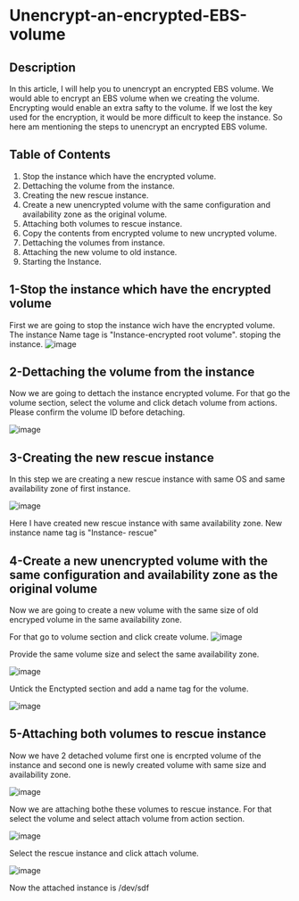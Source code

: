 # Unencrypt-an-encrypted-EBS-volume

## Description

In this article, I will help you to unencrypt an encrypted EBS volume. We would able to encrypt an EBS volume when we creating the volume. Encrypting would enable an extra safty to the volume. If we lost the key used for the encryption, it would be more difficult to keep the instance. So here am mentioning the steps to unencrypt an encrypted EBS volume.

## Table of Contents

1. Stop the instance which have the encrypted volume.
2. Dettaching the volume from the instance.
3. Creating the new rescue instance.
4. Create a new unencrypted volume with the same configuration and availability zone as the original volume.
5. Attaching both volumes to rescue instance.
6. Copy the contents from encrypted volume to new uncrypted volume.
7. Dettaching the volumes from instance.
8. Attaching the new volume to old instance.
9. Starting the Instance.


## 1-Stop the instance which have the encrypted volume

First we are going to stop the instance wich have the encrypted volume. The instance Name tage is "Instance-encrypted root volume". stoping the instance.
![image](https://user-images.githubusercontent.com/100775801/161931244-cac97766-bf35-4dc2-8306-52af69d8276b.png)

## 2-Dettaching the volume from the instance

Now we are going to dettach the instance encrypted volume. For that go the volume section, select the volume and click detach volume from actions.
Please confirm the volume ID before detaching.

![image](https://user-images.githubusercontent.com/100775801/161932089-67207051-876e-4a34-8497-fa78b447c18b.png)

## 3-Creating the new rescue instance

In this step we are creating a new rescue instance with same OS and same availability zone of first instance. 

![image](https://user-images.githubusercontent.com/100775801/161935399-eecf01ac-a899-4b6e-a0a1-02b5a9660746.png)

Here I have created new rescue instance with same availability zone. New instance name tag is "Instance- rescue"

## 4-Create a new unencrypted volume with the same configuration and availability zone as the original volume

Now we are going to create a new volume with the same size of old encryped volume in the same availability zone.

For that go to volume section and click create volume.
![image](https://user-images.githubusercontent.com/100775801/161936026-56a125d4-539e-42c7-81ef-17e3f2bc1c81.png)

Provide the same volume size and select the same availability zone.

![image](https://user-images.githubusercontent.com/100775801/161936420-803a5cfa-f8c4-4cc1-843f-cbba0870c63b.png)

Untick the Enctypted section and add a name tag for the volume. 

![image](https://user-images.githubusercontent.com/100775801/161936783-8d75e5a1-1282-4ad8-93dd-0affd09c0213.png)

## 5-Attaching both volumes to rescue instance

Now we have 2 detached volume first one is encrpted volume of the instance and second one is newly created volume with same size and availability zone.

![image](https://user-images.githubusercontent.com/100775801/161937226-019ba9ae-1704-400c-a25a-45b6bb41968a.png)

Now we are attaching bothe these volumes to rescue instance. 
For that select the volume and select attach volume from action section.
 
 ![image](https://user-images.githubusercontent.com/100775801/161937855-46e2bd22-c9c4-4719-9f15-b94feec4eec0.png)

Select the rescue instance and click attach volume.

![image](https://user-images.githubusercontent.com/100775801/161938161-8690a3c2-a759-41d6-a48e-9e5cc678c7b1.png)

Now the attached instance is /dev/sdf







